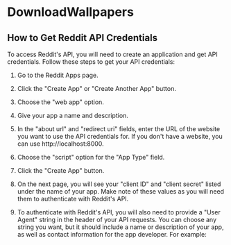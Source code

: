 # DownloadWallpapers






## How to Get Reddit API Credentials
To access Reddit's API, you will need to create an application and get API credentials. Follow these steps to get your API credentials:

1. Go to the Reddit Apps page.

2. Click the "Create App" or "Create Another App" button.

3. Choose the "web app" option.

4. Give your app a name and description.

5. In the "about url" and "redirect uri" fields, enter the URL of the website you want to use the API credentials for. If you don't have a website, you can use http://localhost:8000.

6. Choose the "script" option for the "App Type" field.

7. Click the "Create App" button.

8. On the next page, you will see your "client ID" and "client secret" listed under the name of your app. Make note of these values as you will need them to authenticate with Reddit's API.

9. To authenticate with Reddit's API, you will also need to provide a "User Agent" string in the header of your API requests. You can choose any string you want, but it should include a name or description of your app, as well as contact information for the app developer. For example: